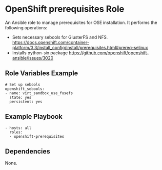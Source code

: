 OpenShift prerequisites Role
============================

An Ansible role to manage prerequisites for OSE installation.
It performs the following operations:

* Sets necessary sebools for GlusterFS and NFS.
  https://docs.openshift.com/container-platform/3.3/install_config/install/prerequisites.html#prereq-selinux
* Installs python-six package
  https://github.com/openshift/openshift-ansible/issues/3020


Role Variables Example
----------------------

    # Set up sebools
    openshift_sebools:
    - name: virt_sandbox_use_fusefs
      state: yes
      persistent: yes


Example Playbook
----------------

    - hosts: all
      roles:
      - openshift-prerequisites


Dependencies
------------

None.
